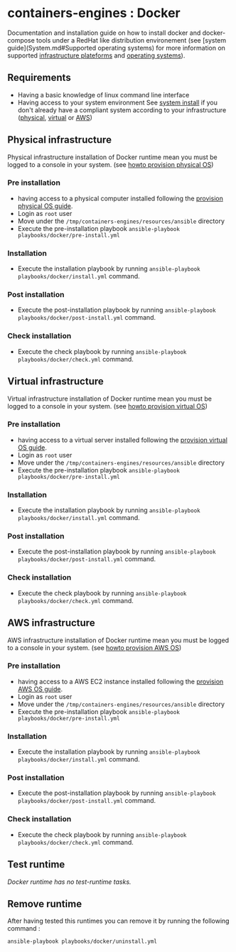 # containers-engines : Docker


Documentation and installation guide on how to install docker and docker-compose 
tools under a RedHat like distribution environement (see [system guide](System.md#Supported operating systems) 
for more information on supported [infrastructure plateforms](System.md) and [operating systems](System.md#supported-operating-systems)).


## Requirements

- Having a basic knowledge of linux command line interface
- Having access to your system environment See [system install](System.md) 
  if you don't already have a compliant system according to your infrastructure 
  ([physical](System.md#physical-infrastructure), [virtual](System.md#virtual-infrastructure)
  or [AWS](System.md#aws-infrastructure))


## Physical infrastructure 

Physical infrastructure installation of Docker runtime mean you must be logged to a console
in your system. (see [howto provision physical OS](System.md#physical-infrastructure))


### Pre installation

- having access to a physical computer installed following the 
  [provision physical OS guide](System.md#physical-infrastructure).
- Login as `root` user
- Move under the `/tmp/containers-engines/resources/ansible` directory
- Execute the pre-installation playbook `ansible-playbook playbooks/docker/pre-install.yml`


### Installation

- Execute the installation playbook by running `ansible-playbook playbooks/docker/install.yml` command.


### Post installation

- Execute the post-installation playbook by running `ansible-playbook playbooks/docker/post-install.yml` command.


### Check installation

- Execute the check playbook by running `ansible-playbook playbooks/docker/check.yml` command.


## Virtual infrastructure 

Virtual infrastructure installation of Docker runtime mean you must be logged to a 
console in your system. (see [howto provision virtual OS](System.md#virtual-infrastructure))


### Pre installation

- having access to a virtual server installed following the 
  [provision virtual OS guide](System.md#virtual-infrastructure).
- Login as `root` user
- Move under the `/tmp/containers-engines/resources/ansible` directory
- Execute the pre-installation playbook `ansible-playbook playbooks/docker/pre-install.yml`


### Installation

- Execute the installation playbook by running `ansible-playbook playbooks/docker/install.yml` command.


### Post installation

- Execute the post-installation playbook by running `ansible-playbook playbooks/docker/post-install.yml` command.


### Check installation

- Execute the check playbook by running `ansible-playbook playbooks/docker/check.yml` command.


## AWS infrastructure 

AWS infrastructure installation of Docker runtime mean you must be logged to a 
console in your system. (see [howto provision AWS OS](System.md#aws-infrastructure))


### Pre installation

- having access to a AWS EC2 instance installed following the 
  [provision AWS OS guide](System.md#aws-infrastructure).
- Login as `root` user
- Move under the `/tmp/containers-engines/resources/ansible` directory
- Execute the pre-installation playbook `ansible-playbook playbooks/docker/pre-install.yml`


### Installation

- Execute the installation playbook by running `ansible-playbook playbooks/docker/install.yml` command.


### Post installation

- Execute the post-installation playbook by running `ansible-playbook playbooks/docker/post-install.yml` command.


### Check installation

- Execute the check playbook by running `ansible-playbook playbooks/docker/check.yml` command.


## Test runtime

*Docker runtime has no test-runtime tasks.*


## Remove runtime

After having tested this runtimes you can remove it by running the 
following command :
```
ansible-playbook playbooks/docker/uninstall.yml
```


